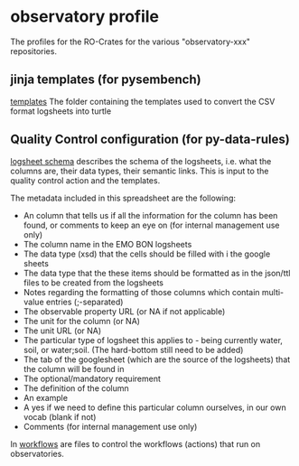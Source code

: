 # observatory profile
The profiles for the RO-Crates for the various "observatory-xxx" repositories. 

## jinja templates (for pysembench)
[templates](https://github.com/emo-bon/observatory-profile/tree/feature/sequenceinfo_extension/templates) The folder containing the templates used to convert the CSV format logsheets into turtle

## Quality Control configuration (for py-data-rules)
[logsheet schema](https://github.com/emo-bon/observatory-profile/blob/feature/sequenceinfo_extension/logsheet_schema_extended.csv) describes the schema of the logsheets, i.e. what the columns are, their data types, their semantic links. This is input to the quality control action and the templates.

The metadata included in this spreadsheet are the following:
* An column that tells us if all the information for the column has been found, or comments to keep an eye on (for internal management use only)
* The column name in the EMO BON logsheets
* The data type (xsd) that the cells should be filled with i the google sheets
* The data type that the these items should be formatted as in the json/ttl files to be created from the logsheets
* Notes regarding the formatting of those columns which contain multi-value entries (;-separated)
* The observable property URL (or NA if not applicable)
* The unit for the column (or NA)
* The unit URL (or NA)
* The particular type of logsheet this applies to - being currently water, soil, or water;soil. (The hard-bottom still need to be added)
* The tab of the googlesheet (which are the source of the logsheets) that the column will be found in
* The optional/mandatory requirement
* The definition of the column
* An example
* A yes if we need to define this particular column ourselves, in our own vocab (blank if not)
* Comments (for internal management use only)

In [workflows](https://github.com/emo-bon/observatory-profile/blob/main/.github/workflows/workflow.yml) are files to control the workflows (actions) that run on observatories. 
